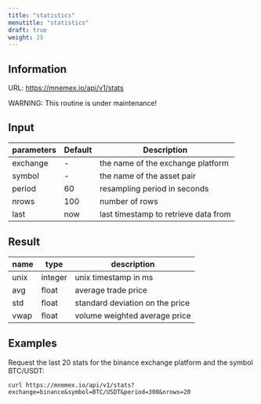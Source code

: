 ```yaml
---
title: "statistics"
menutitle: "statistics"
draft: true
weight: 25
---
```


## Information

URL: https://mnemex.io/api/v1/stats

WARNING: This routine is under maintenance!

## Input

| parameters | Default | Description |
| ---------- | ------- | ----------- |
| exchange   | -       | the name of the exchange platform |
| symbol     | -       | the name of the asset pair |
| period     | 60      | resampling period in seconds |
| nrows      | 100     | number of rows |
| last       | now     | last timestamp to retrieve data from |

## Result

| name | type    | description |
| ---- | ------- | ----------- |
| unix | integer | unix timestamp in ms |
| avg  | float   | average trade price |
| std  | float   | standard deviation on the price|
| vwap | float   | volume weighted average price |

## Examples 

Request the last 20 stats for the binance exchange platform and the symbol BTC/USDT:

```
curl https://mnemex.io/api/v1/stats?exchange=binance&symbol=BTC/USDT&period=300&nrows=20
```

